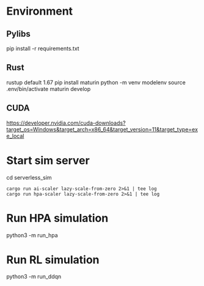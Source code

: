 # Environment
## Pylibs
pip install -r requirements.txt
## Rust
rustup default 1.67
pip install maturin
python -m venv modelenv
source .env/bin/activate
maturin develop

## CUDA
https://developer.nvidia.com/cuda-downloads?target_os=Windows&target_arch=x86_64&target_version=11&target_type=exe_local

# Start sim server
cd serverless_sim
```
cargo run ai-scaler lazy-scale-from-zero 2>&1 | tee log
cargo run hpa-scaler lazy-scale-from-zero 2>&1 | tee log
```

# Run HPA simulation
python3 -m run_hpa

# Run RL simulation
python3 -m run_ddqn